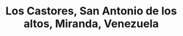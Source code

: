 ---
title: Los Castores, San Antonio de los altos, Miranda, Venezuela
url: /los-castores-san-antonio-de-los-altos-miranda-venezuela/
latitude: 10.374
longitude: -66.962
---